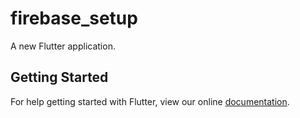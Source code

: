# firebase_setup

A new Flutter application.

## Getting Started

For help getting started with Flutter, view our online
[documentation](https://flutter.io/).
